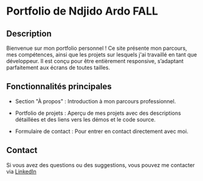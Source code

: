 # Portfolio de Ndjido Ardo FALL

## Description
Bienvenue sur mon portfolio personnel ! Ce site présente mon parcours, mes compétences, ainsi que les projets sur lesquels j'ai travaillé en tant que développeur. Il est conçu pour être entièrement responsive, s’adaptant parfaitement aux écrans de toutes tailles.

## Fonctionnalités principales
- Section "À propos" : Introduction à mon parcours professionnel.

- Portfolio de projets : Aperçu de mes projets avec des descriptions détaillées et des liens vers les démos et le code source.

- Formulaire de contact : Pour entrer en contact directement avec moi.

## Contact

Si vous avez des questions ou des suggestions, vous pouvez me contacter via [LinkedIn](https://www.linkedin.com/in/ardo-fall-335976160/)